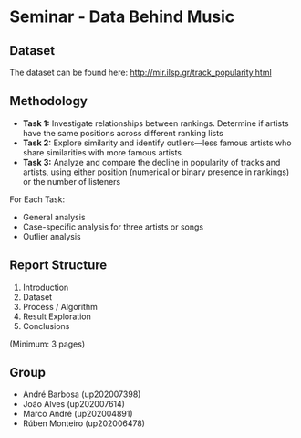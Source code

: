 # Seminar - Data Behind Music

## Dataset

The dataset can be found here: http://mir.ilsp.gr/track_popularity.html

## Methodology

- **Task 1:** Investigate relationships between rankings. Determine if artists have the same positions across different ranking lists
- **Task 2:**  Explore similarity and identify outliers—less famous artists who share similarities with more famous artists
- **Task 3:** Analyze and compare the decline in popularity of tracks and artists, using either position (numerical or binary presence in rankings) or the number of listeners

For Each Task:

- General analysis
- Case-specific analysis for three artists or songs
- Outlier analysis

## Report Structure

1.	Introduction
2.	Dataset
3.	Process / Algorithm
4.	Result Exploration
5.  Conclusions

(Minimum: 3 pages)

## Group

- André Barbosa (up202007398)
- João Alves (up202007614)
- Marco André (up202004891)
- Rúben Monteiro (up202006478)
